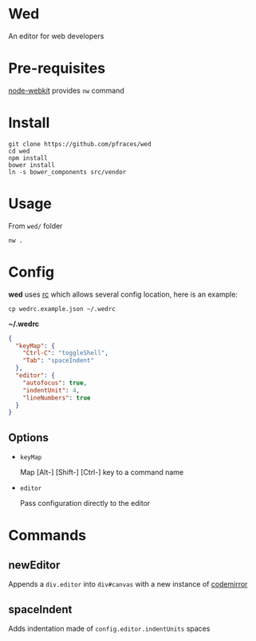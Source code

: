 # Wed

An editor for web developers

# Pre-requisites

[node-webkit][1] provides `nw` command

# Install

    git clone https://github.com/pfraces/wed
    cd wed
    npm install
    bower install
    ln -s bower_components src/vendor

# Usage

From `wed/` folder

    nw .

# Config

**wed** uses [rc][2] which allows several config location, here is an
example:

    cp wedrc.example.json ~/.wedrc

**~/.wedrc**

```json
{
  "keyMap": {
    "Ctrl-C": "toggleShell",
    "Tab": "spaceIndent"
  },
  "editor": {
    "autofocus": true,
    "indentUnit": 4,
    "lineNumbers": true
  }
}
```

## Options

*   `keyMap`

    Map [Alt-] [Shift-] [Ctrl-] key to a command name

*   `editor`

    Pass configuration directly to the editor

# Commands

## newEditor

Appends a `div.editor` into `div#canvas` with a new instance of
[codemirror][3]

## spaceIndent

Adds indentation made of `config.editor.indentUnits` spaces

[1]: https://github.com/rogerwang/node-webkit
[2]: https://github.com/dominictarr/rc
[3]: https://github.com/marijnh/codemirror
